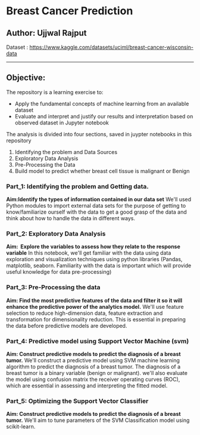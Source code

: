 # Breast Cancer Prediction 
## Author: Ujjwal Rajput
Dataset : https://www.kaggle.com/datasets/uciml/breast-cancer-wisconsin-data

---

## Objective:
The repository is a learning exercise to:
* Apply the fundamental concepts of machine learning from an available dataset
* Evaluate and interpret and justify our results and interpretation based on observed dataset in Jupyter notebook

The analysis is divided into four sections, saved in juypter notebooks in this repository
1. Identifying the problem  and Data Sources
2. Exploratory Data Analysis
3. Pre-Processing the Data
4. Build model to predict whether breast cell tissue is  malignant or Benign

### Part_1: Identifying the problem and Getting data.
**Aim:Identify the types of information contained in our data set**
We'll used Python modules to import external data sets for the purpose of getting to know/familiarize ourself with the data to get a good grasp of the data and think about how to handle the data in different ways. 

### Part_2: Exploratory Data Analysis
**Aim:  Explore the variables to assess how they relate to the response variable** 
In this notebook, we'll get familiar with the data using data exploration and visualization techniques using python libraries (Pandas, matplotlib, seaborn. Familiarity with the data is important which will provide useful knowledge for data pre-processing)

### Part_3: Pre-Processing the data
**Aim: Find the most predictive features of the data and filter it so it will enhance the predictive power of the analytics model.**
We'll use feature selection to reduce high-dimension data, feature extraction and transformation for dimensionality reduction. This is essential in preparing the data before predictive models are developed.

### Part_4: Predictive model using Support Vector Machine (svm)
**Aim: Construct predictive models to predict the diagnosis of a breast tumor.** 
We'll construct a predictive model using SVM machine learning algorithm to predict the diagnosis of a breast tumor. The diagnosis of a breast tumor is a binary variable (benign or malignant). we'll also evaluate the model using confusion matrix the receiver operating curves (ROC), which are essential in assessing and interpreting the fitted model.

### Part_5: Optimizing the  Support Vector Classifier
**Aim: Construct predictive models to predict the diagnosis of a breast tumor.** 
We'll aim to tune parameters of the SVM Classification model using scikit-learn.